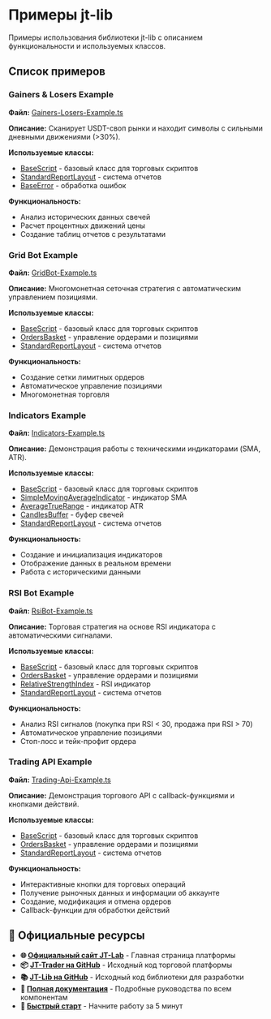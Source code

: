 # Примеры jt-lib

Примеры использования библиотеки jt-lib с описанием функциональности и используемых классов.

## Список примеров

### Gainers & Losers Example

**Файл:** [Gainers-Losers-Example.ts](https://github.com/jt-lab-com/jt-lib/blob/main/src/examples/Gainers-Losers-Example.ts)

**Описание:** Сканирует USDT-своп рынки и находит символы с сильными дневными движениями (>30%).

**Используемые классы:**
- [BaseScript](jt-lib/060-trading-scripts.md) - базовый класс для торговых скриптов
- [StandardReportLayout](jt-lib/110-reporting-system.md) - система отчетов
- [BaseError](jt-lib/040-core-fundamentals.md) - обработка ошибок

**Функциональность:**
- Анализ исторических данных свечей
- Расчет процентных движений цены
- Создание таблиц отчетов с результатами

### Grid Bot Example

**Файл:** [GridBot-Example.ts](https://github.com/jt-lab-com/jt-lib/blob/main/src/examples/GridBot-Example.ts)

**Описание:** Многомонетная сеточная стратегия с автоматическим управлением позициями.

**Используемые классы:**
- [BaseScript](jt-lib/060-trading-scripts.md) - базовый класс для торговых скриптов
- [OrdersBasket](jt-lib/070-exchange-orders-basket.md) - управление ордерами и позициями
- [StandardReportLayout](jt-lib/110-reporting-system.md) - система отчетов

**Функциональность:**
- Создание сетки лимитных ордеров
- Автоматическое управление позициями
- Многомонетная торговля

### Indicators Example

**Файл:** [Indicators-Example.ts](https://github.com/jt-lab-com/jt-lib/blob/main/src/examples/Indicators-Example.ts)

**Описание:** Демонстрация работы с техническими индикаторами (SMA, ATR).

**Используемые классы:**
- [BaseScript](jt-lib/060-trading-scripts.md) - базовый класс для торговых скриптов
- [SimpleMovingAverageIndicator](jt-lib/100-technical-indicators.md) - индикатор SMA
- [AverageTrueRange](jt-lib/100-technical-indicators.md) - индикатор ATR
- [CandlesBuffer](jt-lib/090-market-data-candles.md) - буфер свечей
- [StandardReportLayout](jt-lib/110-reporting-system.md) - система отчетов

**Функциональность:**
- Создание и инициализация индикаторов
- Отображение данных в реальном времени
- Работа с историческими данными

### RSI Bot Example

**Файл:** [RsiBot-Example.ts](https://github.com/jt-lab-com/jt-lib/blob/main/src/examples/RsiBot-Example.ts)

**Описание:** Торговая стратегия на основе RSI индикатора с автоматическими сигналами.

**Используемые классы:**
- [BaseScript](jt-lib/060-trading-scripts.md) - базовый класс для торговых скриптов
- [OrdersBasket](jt-lib/070-exchange-orders-basket.md) - управление ордерами и позициями
- [RelativeStrengthIndex](jt-lib/100-technical-indicators.md) - RSI индикатор
- [StandardReportLayout](jt-lib/110-reporting-system.md) - система отчетов

**Функциональность:**
- Анализ RSI сигналов (покупка при RSI < 30, продажа при RSI > 70)
- Автоматическое управление позициями
- Стоп-лосс и тейк-профит ордера

### Trading API Example

**Файл:** [Trading-Api-Example.ts](https://github.com/jt-lab-com/jt-lib/blob/main/src/examples/Trading-Api-Example.ts)

**Описание:** Демонстрация торгового API с callback-функциями и кнопками действий.

**Используемые классы:**
- [BaseScript](jt-lib/060-trading-scripts.md) - базовый класс для торговых скриптов
- [OrdersBasket](jt-lib/070-exchange-orders-basket.md) - управление ордерами и позициями
- [StandardReportLayout](jt-lib/110-reporting-system.md) - система отчетов

**Функциональность:**
- Интерактивные кнопки для торговых операций
- Получение рыночных данных и информации об аккаунте
- Создание, модификация и отмена ордеров
- Callback-функции для обработки действий

## 🔗 Официальные ресурсы

- **🌐 [Официальный сайт JT-Lab](https://jt-lab.com)** - Главная страница платформы
- **📦 [JT-Trader на GitHub](https://github.com/jt-lab-com/jt-trader)** - Исходный код торговой платформы
- **📚 [JT-Lib на GitHub](https://github.com/jt-lab-com/jt-lib)** - Исходный код библиотеки для разработки
- **📖 [Полная документация](/docs/intro)** - Подробные руководства по всем компонентам
- **🚀 [Быстрый старт](/docs/quick-start)** - Начните работу за 5 минут

